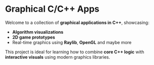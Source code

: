 # Graphical C/C++ Apps
Welcome to a collection of **graphical applications in C++**, showcasing:
- **Algorithm visualizations**
- **2D game prototypes**
- Real-time graphics using **Raylib**, **OpenGL** and maybe more

This project is ideal for learning how to combine **core C++ logic** with **interactive visuals** using modern graphics libraries.


